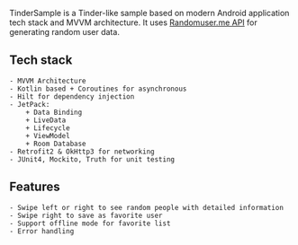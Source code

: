 TinderSample is a Tinder-like sample based on modern Android application tech stack and MVVM architecture. It uses [Randomuser.me API](https://randomuser.me/api/0.4/?randomapi) for generating random user data.

## Tech stack
    - MVVM Architecture
    - Kotlin based + Coroutines for asynchronous
    - Hilt for dependency injection
    - JetPack:
        + Data Binding
        + LiveData
        + Lifecycle
        + ViewModel
        + Room Database
    - Retrofit2 & OkHttp3 for networking
    - JUnit4, Mockito, Truth for unit testing

## Features
    - Swipe left or right to see random people with detailed information
    - Swipe right to save as favorite user
    - Support offline mode for favorite list
    - Error handling